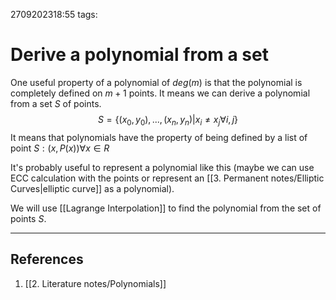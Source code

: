 2709202318:55
tags: 
# Derive a polynomial from a set

One useful property of a polynomial of $deg(m)$ is that the polynomial is completely defined on $m+1$ points.
It means we can derive a polynomial from a set $S$ of points. $$S=\{(x_0,y_0),...,(x_n,y_n)|x_i\neq x_j\forall i,j \}$$
It means that polynomials have the property of being defined by a list of point $S: (x,P(x))\forall x\in R$

It's probably useful to represent a polynomial like this (maybe we can use ECC calculation with the points or represent an [[3. Permanent notes/Elliptic Curves|elliptic curve]] as a polynomial).

We will use [[Lagrange Interpolation]] to find the polynomial from the set of points $S$. 

---
## References
1. [[2. Literature notes/Polynomials]]